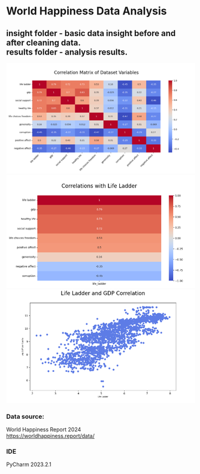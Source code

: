 # World Happiness Data Analysis

insight folder - basic data insight before and after cleaning data.  
results folder - analysis results.  
--------------------------------------------  

![correlation](static/graphs/02_correlation_heatmap.png)
![correlation](static/graphs/03_life_ladder_correlation_heatmap.png)
![correlation](static/graphs/04_correlation_life_ladder&gdp_scatterplot.png)  

### Data source:
World Happiness Report 2024  
https://worldhappiness.report/data/  

### IDE
PyCharm 2023.2.1  


